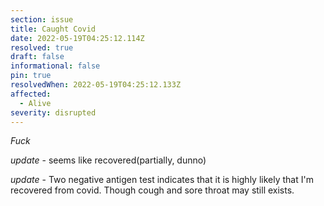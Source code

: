 ```yaml
---
section: issue
title: Caught Covid
date: 2022-05-19T04:25:12.114Z
resolved: true
draft: false
informational: false
pin: true
resolvedWhen: 2022-05-19T04:25:12.133Z
affected:
  - Alive
severity: disrupted
---
```

*Fuck*

*update* - seems like recovered(partially, dunno)

*update* - Two negative antigen test indicates that it is highly likely that I'm recovered from covid. Though cough and sore throat may still exists.